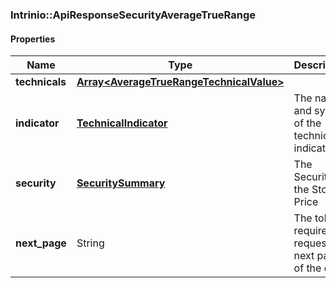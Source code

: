 

[//]: # (CLASS:Intrinio::ApiResponseSecurityAverageTrueRange)

[//]: # (KIND:object)

### Intrinio::ApiResponseSecurityAverageTrueRange

#### Properties

[//]: # (START_DEFINITION)

Name | Type | Description
------------ | ------------- | -------------
**technicals** | [**Array&lt;AverageTrueRangeTechnicalValue&gt;**](AverageTrueRangeTechnicalValue.md) |  &nbsp;
**indicator** | [**TechnicalIndicator**](TechnicalIndicator.md) | The name and symbol of the technical indicator &nbsp;
**security** | [**SecuritySummary**](SecuritySummary.md) | The Security of the Stock Price &nbsp;
**next_page** | String | The token required to request the next page of the data &nbsp;

[//]: # (END_DEFINITION)


[//]: # (CONTAINED_CLASS:Intrinio::AverageTrueRangeTechnicalValue)


[//]: # (CONTAINED_CLASS:Intrinio::TechnicalIndicator)


[//]: # (CONTAINED_CLASS:Intrinio::SecuritySummary)



